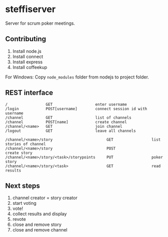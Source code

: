 steffiserver
============
Server for scrum poker meetings.

Contributing
------------
1. Install node.js
2. Install connect
3. Install express
4. Install coffeekup

For Windows:
Copy `node_modules` folder from nodejs to project folder.


REST interface
--------------

    /                 GET                   enter username
    /login            POST[username]        connect session id with username
    /channel          GET                   list of channels
    /channel          POST[name]            create channel
    /channel/<name>   GET                   join channel
    /logout           GET                   leave all channels
 
    /channel/<name>/story                        GET                 list stories of channel
    /channel/<name>/story                        POST                create story
    /channel/<name>/story/<task>/storypoints     PUT                 poker story
    /channel/<name>/story/<task>                 GET                 read results


Next steps
----------
1. channel creator = story creator
2. start voting
3. vote!
4. collect results and display
5. revote
6. close and remove story
7. close and remove channel